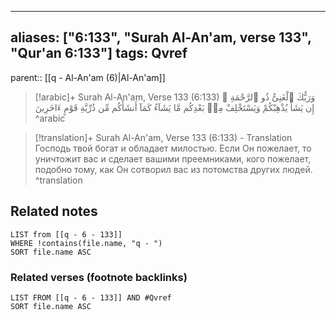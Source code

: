 
---
aliases: ["6:133", "Surah Al-An'am, verse 133", "Qur'an 6:133"]
tags: Qvref
---

parent:: [[q - Al-An'am (6)|Al-An'am]]

> [!arabic]+ Surah Al-An'am, Verse 133 (6:133)
> <span class="quran-arabic">وَرَبُّكَ ٱلْغَنِىُّ ذُو ٱلرَّحْمَةِ ۚ إِن يَشَأْ يُذْهِبْكُمْ وَيَسْتَخْلِفْ مِنۢ بَعْدِكُم مَّا يَشَآءُ كَمَآ أَنشَأَكُم مِّن ذُرِّيَّةِ قَوْمٍ ءَاخَرِينَ</span>
^arabic

> [!translation]+ Surah Al-An'am, Verse 133 (6:133) - Translation
> Господь твой богат и обладает милостью. Если Он пожелает, то уничтожит вас и сделает вашими преемниками, кого пожелает, подобно тому, как Он сотворил вас из потомства других людей.
^translation



## Related notes
```dataview
LIST from [[q - 6 - 133]]
WHERE !contains(file.name, "q - ")
SORT file.name ASC
```

### Related verses (footnote backlinks)
```dataview
LIST FROM [[q - 6 - 133]] AND #Qvref
SORT file.name ASC
```

